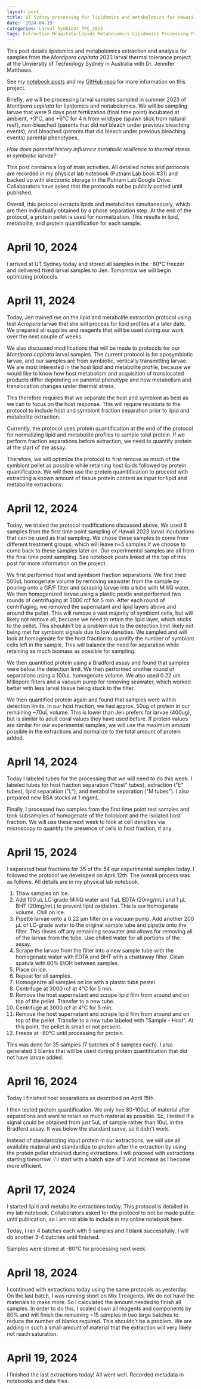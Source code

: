 ```yaml
---
layout: post
title: UT Sydney processing for lipidomics and metabolomics for Hawaii 2023 project
date: '2024-04-19'
categories: Larval_Symbiont_TPC_2023
tags: Extraction Mcapitata Lipids Metabolomics Lipidomics Processing Protein 
---
```


This post details lipidomics and metabolomics extraction and analysis for samples from the *Montipora capitata* 2023 larval thermal tolerance project at the Unviersity of Technology Sydney in Australia with Dr. Jennifer Matthews. 

See my [notebook posts](https://ahuffmyer.github.io/ASH_Putnam_Lab_Notebook/categoryview/#larval-symbiont-tpc-2023) and my [GitHub repo](https://github.com/AHuffmyer/larval_symbiont_TPC) for more information on this project. 

Briefly, we will be processing larval samples sampled in summer 2023 of *Montipora capitata* for lipidomics and metabolomics. We will be sampling larvae that were 9 days post fertilization (final time point) incubated at ambient, +3°C, and +6°C for 4 h from wildtype (spawn slick from natural reef), non-bleached (parents that did not bleach under previous bleaching events), and bleached (parents that did bleach under previous bleaching events) parental phenotypes. 

*How does parental history influence metabolic resilience to thermal stress in symbiotic larvae?*  

This post contains a log of main activities. All detailed notes and protocols are recorded in my physical lab notebook (Putnam Lab book #31) and backed up with electronic storage in the Putnam Lab Google Drive. Collaborators have asked that the protocols not be publicly posted until published. 

Overall, this protocol extracts lipids and metabolites simultaneously, which are then individually obtained by a phase separation step. At the end of the protocol, a protein pellet is used for normalization. This results in lipid, metabolite, and protein quantification for each sample.  

# April 10, 2024

I arrived at UT Sydney today and stored all samples in the -80°C freezer and delivered fixed larval samples to Jen. Tomorrrow we will begin optimizing protocols.  

# April 11, 2024 

Today, Jen trained me on the lipid and metabolite extraction protocol using test *Acropora* larvae that she will process for lipid profiles at a later date. We prepared all supplies and reagents that will be used during our work over the next couple of weeks. 

We also discussed modifications that will be made to protocols for our *Montipora capitata* larval samples. The current protocol is for aposymbiotic larvae, and our samples are from symbiotic, vertically transmitting larvae. We are most interested in the host lipid and metabolite profile, because we would like to know how host metabolism and acquisition of translocated products differ depending on parental phenotype and how metabolism and translocation changes under thermal stress.   

This therefore requires that we separate the host and symbiont as best as we can to focus on the host response. This will require revisions to the protocol to include host and symbiont fraction separation prior to lipid and metabolite extraction.  

Currently, the protocol uses protein quantification at the end of the protocol for normalizing lipid and metabolite profiles to sample total protein. If we perform fraction separations before extraction, we need to quantify protein at the start of the assay.  

Therefore, we will optimize the protocol to first remove as much of the symbiont pellet as possible while retaining host lipids followed by protein quantification. We will then use the protein quanitification to proceed with extracting a known amount of tissue protein content as input for lipid and metabolite extractions.   

# April 12, 2024 

Today, we trialed the protocol modifications discussed above. We used 6 samples from the first time point sampling of Hawaii 2023 larval incubations that can be used as trial sampling. We chose these samples to come from different treatment groups, which will leave n=5 samples if we choose to come back to these samples later on. Our experimental samples are all from the final time point sampling. See notebook posts linked at the top of this post for more information on the project.  

We first performed host and symbiont fraction separations. We first tried 500uL homogenate volume by removing seawater from the sample by pouring onto a GF/F filter and scraping larvae into a tube with MilliQ water. We then homogenized larvae using a plastic pestle and performed two rounds of centrifuging at 3000 rcf for 5 min. After each round of centrifuging, we removed the supernatant and lipid layers above and around the pellet. This will remove a vast majority of symbiont cells, but will likely not remove all, becuase we need to retain the lipid layer, which sticks to the pellet. This shouldn't be a problem due to the detection limit likely not being met for symbiont signals due to low densities. We sampled and will look at homogenate for the host fraction to quantify the number of symbiont cells left in the sample. This will balance the need for separation while retaining as much biomass as possible for sampling.  

We then quantified protein using a Bradford assay and found that samples were below the detection limit. We then performed another round of separations using a 100uL homogenate volume. We also used 0.22 um Millepore filters and a vacuum pump for removing seawater, which worked better with less larval tissue being stuck to the filter. 

We then quantified protein again and found that samples were within detection limits. In our host fraction, we had approx. 50ug of protein in our remaining ~70uL volume. This is lower than Jen prefers for larvae (400ug), but is similar to adult coral values they have used before. If protein values are similar for our experimental samples, we will use the maximum amount possible in the extractions and normalize to the total amount of protein added.  

# April 14, 2024

Today I labeled tubes for the processing that we will need to do this week. I labeled tubes for host fraction separation ("host" tubes), extraction ("E" tubes), lipid separation ("L"), and metabolite separation ("M tubes"). I also prepared new BSA stocks at 1 mg/mL.  

Finally, I processed two samples from the first time point test samples and took subsamples of homogenate of the holobiont and the isolated host fraction. We will use these next week to look at cell densities via microscopy to quantify the presence of cells in host fraction, if any.  

# April 15, 2024  

I separated host fractions for 35 of the 54 our experimental samples today. I followed the protocol we developed on April 12th. The overall process was as follows. All details are in my physical lab notebook. 

1. Thaw samples on ice. 
2. Add 100 µL LC-grade MilliQ water and 1 µL EDTA (20mg/mL) and 1 µL BHT (20mg/mL) to prevent lipid oxidation. This is our homogenate volume. Chill on ice. 
3. Pipette larvae onto a 0.22 µm filter on a vacuum pump. Add another 200 µL of LC-grade water to the original sample tube and pipette onto the filter. This rinses off any remaining seawater and allows for removing all of the larvae from the tube. Use chilled water for all portions of the assay. 
4. Scrape the larvae from the filter into a new sample tube with the homogenate water with EDTA and BHT with a chattaway filter. Clean spatula with 80% EtOH between samples. 
5. Place on ice. 
6. Repeat for all samples. 
7. Homogenize all samples on ice with a plastic tube pestel. 
8. Centrifuge at 3000 rcf at 4°C for 5 min. 
9. Remove the host supernatant and scrape lipid film from around and on top of the pellet. Transfer to a new tube. 
10. Centrifuge at 3000 rcf at 4°C for 5 min. 
9. Remove the host supernatant and scrape lipid film from around and on top of the pellet. Transfer to a new tube labeled with "Sample - Host". At this point, the pellet is small or not present. 
10. Freeze at -80°C until processing for protein. 

This was done for 35 samples (7 batches of 5 samples each). I also generated 3 blanks that will be used during protein quantification that did not have larvae added.  

# April 16, 2024 

Today I finished host separations as described on April 15th. 

I then tested protein quantification. We only hve 80-100uL of material after separations and want to retain as much material as possible. So, I tested if a signal could be obtained from just 5uL of sample rather than 10uL in the Bradford assay. It was below the standard curve, so it didn't work. 

Instead of standardizing input protein in our extractions, we will use all available material and standardize to protein after the extraction by using the protein pellet obtained during extractions. I will proceed with extractions starting tomorrow. I'll start with a batch size of 5 and increase as I become more efficient.   

# April 17, 2024 

I started lipid and metabolite extractions today. This protocol is detailed in my lab notebook. Collaborators asked for the protocol to not be made public until publication, so I am not able to include in my online notebook here.  

Today, I ran 4 batches each with 5 samples and 1 blank successfully. I will do another 3-4 batches until finished.  

Samples were stored at -80°C for processing next week.  

# April 18, 2024

I continued with extractions today using the same protocols as yesterday. On the last batch, I was running short on Mix 1 reagents. We do not have the materials to make more. So I calculated the amount needed to finish all samples. In order to do this, I scaled down all reagents and components by 80% and will finish the remaining ~15 samples in two large batches to reduce the number of blanks required. This shouldn't be a problem. We are adding in such a small amount of material that the extraction will very likely not reach saturation. 

# April 19, 2024

I finished the last extractions today! All went well. Recorded metadata in notebooks and data files. 